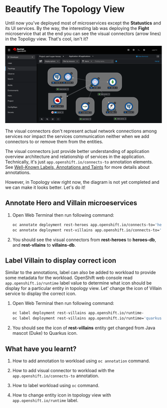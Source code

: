 # Beautify The Topology View

Until now you've deployed most of microservices except the **Statustics** and its UI services. By the way, the interesting lab was deploying the **Fight** microservice that at the end you can see the visual connectors (arrow lines) in the Topoligy view. That's cool, isn't it?

![Visual Connectors](../beautify-topology/screenshot-1.png)

The visual connectors don't represent actual network connections among services nor impact the services communication neither when we add connectors to or remove them from the entities.

The visual connectors just provide better understanding of application overview architecture and relationship of services in the application. Technically, it's just `app.openshift.io/connects-to` annotation elements. See [Well-Known Labels, Annotations and Taints](https://kubernetes.io/docs/reference/labels-annotations-taints/) for more details about annotations.

However, in Topology view right now, the diagram is not yet completed and we can make it looks better. Let's do it!

## Annotate Hero and Villain microeservices

1. Open Web Terminal then run following command:

    ```sh
    oc annotate deployment rest-heroes app.openshift.io/connects-to='heroes-db'
    oc annotate deployment rest-villains app.openshift.io/connects-to='villains-db'
    ```

2. You should see the visual connectors from **rest-heroes** to **heroes-db**, and **rest-vllains** to **villains-db**.

## Label Villain to display correct icon

Similar to the annotations, label can also be added to workload to provide some metadata for the workload. OpenShift web console read `app.openshift.io/runtime` label value to determine what icon should be display for a particular entity in topology view. Let' change the icon of Villain service to display the correct icon.

1. Open Web Terminal then run following command:

    ```sh
    oc label deployment rest-villains app.openshift.io/runtime-
    oc label deployment rest-villains app.openshift.io/runtime='quarkus'
    ```

2. You should see the icon of **rest-villains** entity get changed from Java mascot (Duke) to Quarkus icon.

## What have you learnt?

1. How to add annotation to workload using `oc annotation` command.

2. How to add visual connector to workload with the `app.openshift.io/connects-to` annotation.

3. How to label workload using `oc` command.

4. How to change entity icon in topology view with `app.openshift.io/runtime` label.
